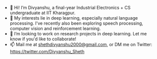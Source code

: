 - 👋 Hi! I’m Divyanshu, a final-year Industrial Electronics + CS undergraduate at IIT Kharagpur.
- 👀 My interests lie in deep learning, especially natural language processing. I've recently also been exploring speech processing, computer vision and reinforcement learning.
- 🤝 I’m looking to work on research projects in deep learning. Let me know if you'd like to collaborate!
- 📫 Mail me at shethdivyanshu2000@gmail.com, or DM me on Twitter: https://twitter.com/Divyanshu_Sheth

<!---
DivyanshuSheth/DivyanshuSheth is a ✨ special ✨ repository because its `README.md` (this file) appears on your GitHub profile.
You can click the Preview link to take a look at your changes.
--->
